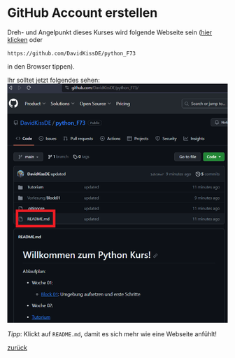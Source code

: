# GitHub Account erstellen

Dreh- und Angelpunkt dieses Kurses wird folgende Webseite sein ([hier klicken](https://github.com/DavidKissDE/python_F73) oder 
```
https://github.com/DavidKissDE/python_F73
```
in den Browser tippen). 

Ihr solltet jetzt folgendes sehen:
![GitHub Startseite](assets/github_startpage.png)

_Tipp_: Klickt auf `README.md`, damit es sich mehr wie eine Webseite anfühlt!


<!-- 
* __Git__ ist ein __Versionskontrollsystem__. 
* Git erstellt, vereinfacht gesprochen, "Momentaufnahmen" eines Ordners (mitsamt seiner Unterordner), sog. __Commits__. 
    * Vorteil: Falls du im Laufe eines Projektes regelmäßig Commits erstellst, kannst du jederzeit zu einem früheren Zustand deines Projektes zurückkehren.

Versionskontrolle ist in der Softwareentwicklung unentbehrlich, Git gehört hierbei zu den populärsten Tools!

Nachdem du git installiert hast, solltest im __Terminal__  folgenden Befehl ausführen:
```
git clone https://github.com/DavidKissDE/python_F73
``` -->




[zurück](../Block01/README.md)




